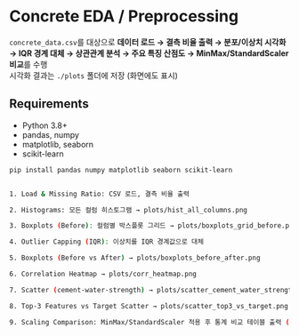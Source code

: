 # Concrete EDA / Preprocessing

`concrete_data.csv`를 대상으로 **데이터 로드 → 결측 비율 출력 → 분포/이상치 시각화 → IQR 경계 대체 → 상관관계 분석 → 주요 특징 산점도 → MinMax/StandardScaler 비교**를 수행  
시각화 결과는 `./plots` 폴더에 저장 (화면에도 표시)

## Requirements
- Python 3.8+
- pandas, numpy
- matplotlib, seaborn
- scikit-learn

```bash
pip install pandas numpy matplotlib seaborn scikit-learn


1. Load & Missing Ratio: CSV 로드, 결측 비율 출력

2. Histograms: 모든 컬럼 히스토그램 → plots/hist_all_columns.png

3. Boxplots (Before): 컬럼별 박스플롯 그리드 → plots/boxplots_grid_before.png

4. Outlier Capping (IQR): 이상치를 IQR 경계값으로 대체

5. Boxplots (Before vs After) → plots/boxplots_before_after.png

6. Correlation Heatmap → plots/corr_heatmap.png

7. Scatter (cement-water-strength) → plots/scatter_cement_water_strength.png

8. Top-3 Features vs Target Scatter → plots/scatter_top3_vs_target.png

9. Scaling Comparison: MinMax/StandardScaler 적용 후 통계 비교 테이블 출력 (+ plots/scaling_comparison_stats.csv 저장)